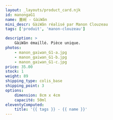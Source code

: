 ```yaml
---
layout: _layouts/product_card.njk
id: manongaG1
name: 蓋碗 - GàiWǎn
mini_descr: GàiWǎn réalisé par Manon Clouzeau
tags: ['produit', 'manon-clouzeau']

description: >
    GàiWǎn émaillé. Pièce unique.
photos:
    - manon_gaiwan_G1-a.jpg
    - manon_gaiwan_G1-b.jpg
    - manon_gaiwan_G1-c.jpg
price: 35.00
stock: 1
weight: 89
shipping_type: colis_base
shipping_point: 3
options:
    dimension: 8cm x 4cm
    capacité: 50ml
eleventyComputed:
    title: '{{ tags }} - {{ name }}'
---
```

